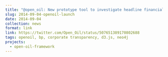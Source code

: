 ```yaml
---
title: "@open_oil: New prototype tool to investigate headline financials of major #BP affiliates: http://data.openoil.net  thanks to @opencorporates and @iilab"
slug: 2014-09-04-openoil-launch
date: 2014-09-04
collection: news
format: link
link: https://twitter.com/Open_Oil/status/507651389170802688
tags: openoil, bp, corporate transparency, d3.js, neo4j
projects:
  - open-oil-framework
---
```




